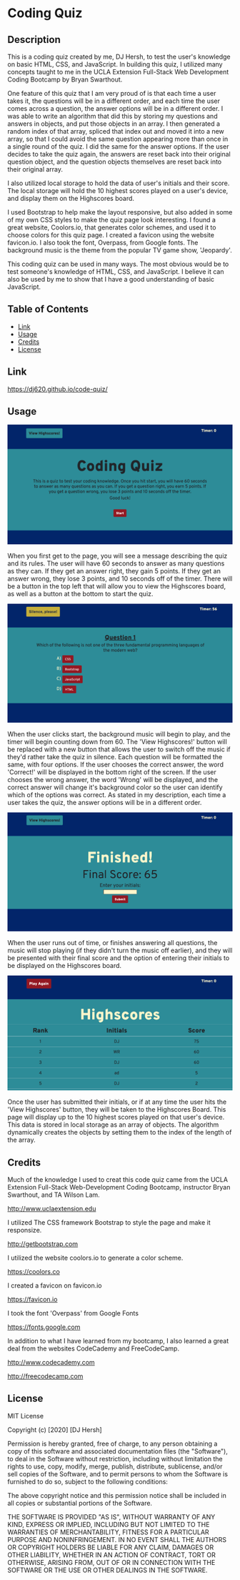 # Coding Quiz

## Description

This is a coding quiz created by me, DJ Hersh, to test the user's knowledge on basic HTML, CSS, and JavaScript. In building this quiz, I utilized many concepts taught to me in the UCLA Extension Full-Stack Web Development Coding Bootcamp by Bryan Swarthout.

One feature of this quiz that I am very proud of is that each time a user takes it, the questions will be in a different order, and each time the user comes across a question, the answer options will be in a different order. I was able to write an algorithm that did this by storing my questions and answers in objects, and put those objects in an array. I then generated a random index of that array, spliced that index out and moved it into a new array, so that I could avoid the same question appearing more than once in a single round of the quiz. I did the same for the answer options. If the user decides to take the quiz again, the answers are reset back into their original question object, and the question objects themselves are reset back into their original array.

I also utilized local storage to hold the data of user's initials and their score. The local storage will hold the 10 highest scores played on a user's device, and display them on the Highscores board.

I used Bootstrap to help make the layout responsive, but also added in some of my own CSS styles to make the quiz page look interesting. I found a great website, Coolors.io, that generates color schemes, and used it to choose colors for this quiz page. I created a favicon using the website favicon.io. I also took the font, Overpass, from Google fonts. The background music is the theme from the popular TV game show, 'Jeopardy'.

This coding quiz can be used in many ways. The most obvious would be to test someone's knowledge of HTML, CSS, and JavaScript. I believe it can also be used by me to show that I have a good understanding of basic JavaScript.

## Table of Contents

* [Link](#link)
* [Usage](#usage)
* [Credits](#credits)
* [License](#license)

## Link

https://dj620.github.io/code-quiz/

## Usage 

![Homepage screenshot](assets/homepage.png)

When you first get to the page, you will see a message describing the quiz and its rules. The user will have 60 seconds to answer as many questions as they can. If they get an answer right, they gain 5 points. If they get an answer wrong, they lose 3 points, and 10 seconds off of the timer. There will be a button in the top left that will allow you to view the Highscores board, as well as a button at the bottom to start the quiz.

![Question screenshot](assets/question.png)

When the user clicks start, the background music will begin to play, and the timer will begin counting down from 60. The 'View Highscores!' button will be replaced with a new button that allows the user to switch off the music if they'd rather take the quiz in silence. Each question will be formatted the same, with four options. If the user chooses the correct answer, the word 'Correct!' will be displayed in the bottom right of the screen. If the user chooses the wrong answer, the word 'Wrong' will be displayed, and the correct answer will change it's background color so the user can identify which of the options was correct. As stated in my description, each time a user takes the quiz, the answer options will be in a different order.

![Finished screenshot](assets/finished.png)

When the user runs out of time, or finishes answering all questions, the music will stop playing (if they didn't turn the music off earlier), and they will be presented with their final score and the option of entering their initials to be displayed on the Highscores board. 

![Highscores Board screenshot](assets/highscores.png)

Once the user has submitted their initials, or if at any time the user hits the 'View Highscores' button, they will be taken to the Highscores Board. This page will display up to the 10 highest scores played on that user's device. This data is stored in local storage as an array of objects. The algorithm dynamically creates the objects by setting them to the index of the length of the array.

## Credits

Much of the knowledge I used to creat this code quiz came from the UCLA Extension Full-Stack Web-Development Coding Bootcamp, instructor Bryan Swarthout, and TA Wilson Lam.

http://www.uclaextension.edu

I utilized The CSS framework Bootstrap to style the page and make it responsize.

http://getbootstrap.com

I utilized the website coolors.io to generate a color scheme.

https://coolors.co

I created a favicon on favicon.io

https://favicon.io

I took the font 'Overpass' from Google Fonts

https://fonts.google.com

In addition to what I have learned from my bootcamp, I also learned a great deal from the websites CodeCademy and FreeCodeCamp.

http://www.codecademy.com

http://freecodecamp.com

## License

MIT License

Copyright (c) [2020] [DJ Hersh]

Permission is hereby granted, free of charge, to any person obtaining a copy
of this software and associated documentation files (the "Software"), to deal
in the Software without restriction, including without limitation the rights
to use, copy, modify, merge, publish, distribute, sublicense, and/or sell
copies of the Software, and to permit persons to whom the Software is
furnished to do so, subject to the following conditions:

The above copyright notice and this permission notice shall be included in all
copies or substantial portions of the Software.

THE SOFTWARE IS PROVIDED "AS IS", WITHOUT WARRANTY OF ANY KIND, EXPRESS OR
IMPLIED, INCLUDING BUT NOT LIMITED TO THE WARRANTIES OF MERCHANTABILITY,
FITNESS FOR A PARTICULAR PURPOSE AND NONINFRINGEMENT. IN NO EVENT SHALL THE
AUTHORS OR COPYRIGHT HOLDERS BE LIABLE FOR ANY CLAIM, DAMAGES OR OTHER
LIABILITY, WHETHER IN AN ACTION OF CONTRACT, TORT OR OTHERWISE, ARISING FROM,
OUT OF OR IN CONNECTION WITH THE SOFTWARE OR THE USE OR OTHER DEALINGS IN THE
SOFTWARE.